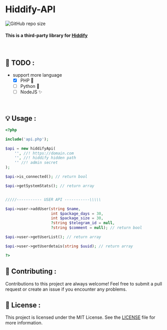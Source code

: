 <h1>Hiddify-API</h1>

![GitHub repo size](https://img.shields.io/github/repo-size/alix1383/hiddify-api?style=for-the-badge)

#### This is a third-party library for [Hiddify](https://github.com/hiddify)

<br>

## 📑 TODO :

  - support more language 
    - [x] PHP 🐘
    - [ ] Python 🐍
    - [ ] NodeJS ✨

<br>

## 💡 Usage :

``` php
<?php

include('api.php');

$api = new hiddifyApi(
    '', //! https://domain.com
    '', //! hiddify hidden path
    '' //! admin secret
);

$api->is_connected(); // return bool

$api->getSystemStats(); // return array


/////----------- USER API -----------\\\\\

$api->user->addUser(string $name,
                    int $package_days = 30,
                    int $package_size = 30,
                    ?string $telegram_id = null,
                    ?string $comment = null); // return bool

$api->user->getUserList(); // return array

$api->user->getUserdetais(string $uuid); // return array

?>
```

## 🤝 Contributing :
Contributions to this project are always welcome! Feel free to submit a pull request or create an issue if you encounter any problems.

## 📃 License :
This project is licensed under the MIT License. See the [LICENSE](https://github.com/alix1383/hiddify-api/blob/main/LICENSE) file for more information.
